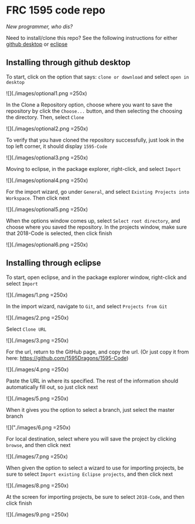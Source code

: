 # FRC 1595 code repo
*New programmer, who dis?*

Need to install/clone this repo? See the following instructions for either [github desktop](#Installing-through-github-desktop) or [eclipse](#installing-through-eclipse)

## Installing through github desktop
To start, click on the option that says: `clone or download` and select `open in desktop`

![](./images/optional1.png =250x)

In the Clone a Repository option, choose where you want to save the repository by click the `Choose...` button, and then selecting the choosing the directory. Then, select `Clone`

![](./images/optional2.png =250x)

To verify that you have cloned the repository successfully, just look in the top left corner, it should display `1595-Code`

![](./images/optional3.png =250x)

Moving to eclipse, in the package explorer, right-click, and select `Import`

![](./images/optional4.png =250x)

For the import wizard, go under `General`, and select `Existing Projects into Workspace`. Then click next

![](./images/optional5.png =250x)

When the options window comes up, select `Select root directory`, and choose where you saved the repository. In the projects window, make sure that 2018-Code is selected, then click finish

![](./images/optional6.png =250x)


## Installing through eclipse
To start, open eclipse, and in the package explorer window, right-click and select `Import`

![](./images/1.png =250x)

In the import wizard, navigate to `Git`, and select `Projects from Git`

![](./images/2.png =250x)

Select `Clone URL`

![](./images/3.png =250x)

For the url, return to the GitHub page, and copy the url. (Or just copy it from here: <https://github.com/1595Dragons/1595-Code>)

![](./images/4.png =250x)

Paste the URL in where its specified. The rest of the information should automatically fill out, so just click next

![](./images/5.png =250x)

When it gives you the option to select a branch, just select the master branch

![]("./images/6.png =250x)

For local destination, select where you will save the project by clicking `browse`, and then click next

![](./images/7.png =250x)

When given the option to select a wizard to use for importing projects, be sure to select `Import existing Eclipse projects`, and then click next

![](./images/8.png =250x)

At the screen for importing projects, be sure to select `2018-Code`, and then click finish

![](./images/9.png =250x)
